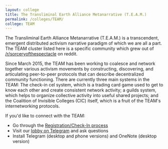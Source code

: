 ```yaml
---
layout: college
title: The Transliminal Earth Alliance Metanarrative (T.E.A.M.)
permalink: /colleges/TEAM/
college: TEAM
---
```


The Transliminal Earth Alliance Metanarrative (T.E.A.M.) is a transcendent, emergent distributed activism narrative paradigm of which we are all a part. The TEAM cluster listed here is a specific community which grew out of [/r/sorceryofthespectacle](http://reddit.com/r/sorceryofthespectacle) on reddit.

Since March 2015, the TEAM has been working to coalesce and network together various activism movements by constructing, discovering, and articulating peer-to-peer protocols that can describe decentralized community functioning. There are currently three main systems in the TEAM: The check-in cel system, which is a trading card game used to get to know each other and create consistent network activity; a guilds system, which helps to organize collective activity into useful shared projects; and the Coalition of Invisible Colleges (CIC) itself, which is a fruit of the TEAM's internetworking protocols.

If you'd like to connect with the TEAM:

* Go through the [Registration/Check-In process](https://docs.google.com/forms/d/e/1FAIpQLScCkfwaPpZewm0XNX5GjzO_1CvJ1CYEsW0R8lBUUiTsrrYKYA/viewform)
* Visit our [lobby on Telegram](http://telegram.me/TEAMlobby) and ask questions
* Install Telegram (desktop and phone versions) and OneNote (desktop version)

